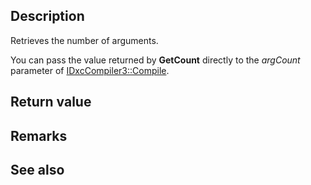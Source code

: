 ## Description

Retrieves the number of arguments.

You can pass the value returned by **GetCount** directly to the *argCount* parameter of [IDxcCompiler3::Compile](https://learn.microsoft.com/windows/win32/api/dxcapi/nf-dxcapi-idxccompiler3-compile).

## Return value

## Remarks

## See also